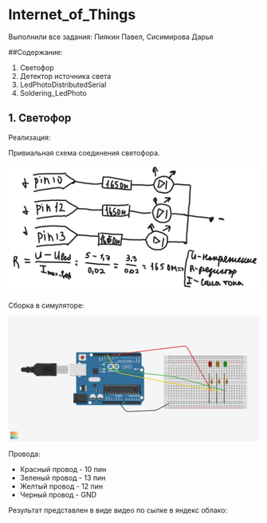 # Internet_of_Things
Выполнили все задания: Пиякин Павел, Сисимирова Дарья

##Содержание:

1. Светофор
2. Детектор источника света
3. LedPhotoDistributedSerial
4. Soldering_LedPhoto

## 1. Светофор
Реализация:

Привиальная схема соединения светофора.

![картинка 1](https://github.com/Deppkepa/Internet_of_Things/blob/main/images/null%20(1).png)

Сборка в симуляторе:

![картинка 2](https://github.com/Deppkepa/Internet_of_Things/blob/main/images/Grand%20Tumelo-Jaban.png)

Провода:

* Красный провод - 10 пин
* Зеленый провод - 13 пин
* Желтый провод - 12 пин
* Черный провод - GND

Результат представлен в виде видео по сылке в яндекс облако: 
